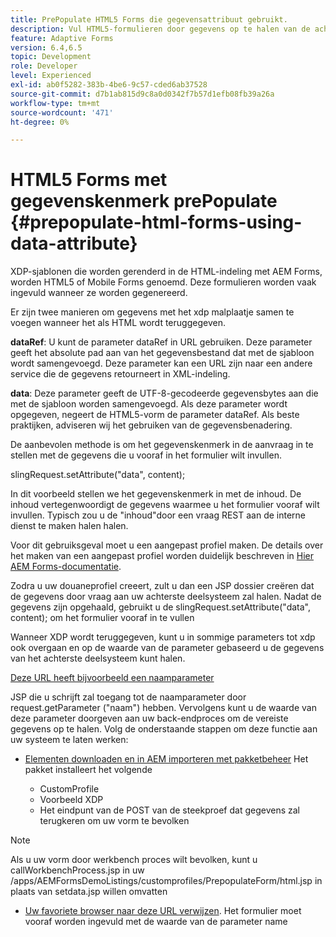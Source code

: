 ```yaml
---
title: PrePopulate HTML5 Forms die gegevensattribuut gebruikt.
description: Vul HTML5-formulieren door gegevens op te halen van de achterste bron.
feature: Adaptive Forms
version: 6.4,6.5
topic: Development
role: Developer
level: Experienced
exl-id: ab0f5282-383b-4be6-9c57-cded6ab37528
source-git-commit: d7b1ab815d9c8a0d0342f7b57d1efb08fb39a26a
workflow-type: tm+mt
source-wordcount: '471'
ht-degree: 0%

---
```


# HTML5 Forms met gegevenskenmerk prePopulate {#prepopulate-html-forms-using-data-attribute}


XDP-sjablonen die worden gerenderd in de HTML-indeling met AEM Forms, worden HTML5 of Mobile Forms genoemd. Deze formulieren worden vaak ingevuld wanneer ze worden gegenereerd.

Er zijn twee manieren om gegevens met het xdp malplaatje samen te voegen wanneer het als HTML wordt teruggegeven.

**dataRef**: U kunt de parameter dataRef in URL gebruiken. Deze parameter geeft het absolute pad aan van het gegevensbestand dat met de sjabloon wordt samengevoegd. Deze parameter kan een URL zijn naar een andere service die de gegevens retourneert in XML-indeling.

**data**: Deze parameter geeft de UTF-8-gecodeerde gegevensbytes aan die met de sjabloon worden samengevoegd. Als deze parameter wordt opgegeven, negeert de HTML5-vorm de parameter dataRef. Als beste praktijken, adviseren wij het gebruiken van de gegevensbenadering.

De aanbevolen methode is om het gegevenskenmerk in de aanvraag in te stellen met de gegevens die u vooraf in het formulier wilt invullen.

slingRequest.setAttribute(&quot;data&quot;, content);

In dit voorbeeld stellen we het gegevenskenmerk in met de inhoud. De inhoud vertegenwoordigt de gegevens waarmee u het formulier vooraf wilt invullen. Typisch zou u de &quot;inhoud&quot;door een vraag REST aan de interne dienst te maken halen halen.

Voor dit gebruiksgeval moet u een aangepast profiel maken. De details over het maken van een aangepast profiel worden duidelijk beschreven in [Hier AEM Forms-documentatie](https://helpx.adobe.com/aem-forms/6/html5-forms/custom-profile.html).

Zodra u uw douaneprofiel creeert, zult u dan een JSP dossier creëren dat de gegevens door vraag aan uw achterste deelsysteem zal halen. Nadat de gegevens zijn opgehaald, gebruikt u de slingRequest.setAttribute(&quot;data&quot;, content); om het formulier vooraf in te vullen

Wanneer XDP wordt teruggegeven, kunt u in sommige parameters tot xdp ook overgaan en op de waarde van de parameter gebaseerd u de gegevens van het achterste deelsysteem kunt halen.

[Deze URL heeft bijvoorbeeld een naamparameter](http://localhost:4502/content/dam/formsanddocuments/PrepopulateMobileForm.xdp/jcr:content?name=john)

JSP die u schrijft zal toegang tot de naamparameter door request.getParameter (&quot;naam&quot;) hebben. Vervolgens kunt u de waarde van deze parameter doorgeven aan uw back-endproces om de vereiste gegevens op te halen.
Volg de onderstaande stappen om deze functie aan uw systeem te laten werken:

* [Elementen downloaden en in AEM importeren met pakketbeheer](assets/prepopulatemobileform.zip)
Het pakket installeert het volgende

   * CustomProfile
   * Voorbeeld XDP
   * Het eindpunt van de POST van de steekproef dat gegevens zal terugkeren om uw vorm te bevolken

>[!NOTE]
>
>Als u uw vorm door werkbench proces wilt bevolken, kunt u callWorkbenchProcess.jsp in uw /apps/AEMFormsDemoListings/customprofiles/PrepopulateForm/html.jsp in plaats van setdata.jsp willen omvatten

* [Uw favoriete browser naar deze URL verwijzen](http://localhost:4502/content/dam/formsanddocuments/PrepopulateMobileForm.xdp/jcr:content?name=Adobe%20Systems). Het formulier moet vooraf worden ingevuld met de waarde van de parameter name
